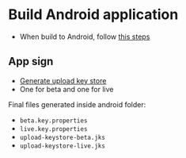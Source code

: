 # Build Android application

- When build to Android,
  follow [this steps](https://docs.flutter.dev/get-started/install/macos#install-android-studio)

## App sign

- [Generate upload key store](https://docs.flutter.dev/deployment/android#create-an-upload-keystore)
- One for beta and one for live

Final files generated inside android folder:

- `beta.key.properties`
- `live.key.properties`
- `upload-keystore-beta.jks`
- `upload-keystore-live.jks`